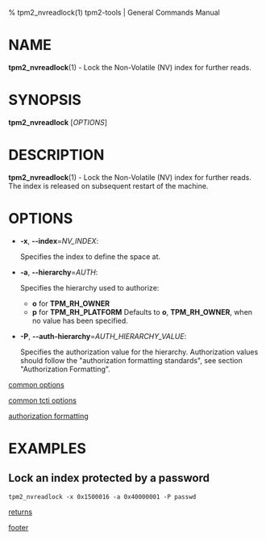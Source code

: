 % tpm2_nvreadlock(1) tpm2-tools | General Commands Manual

# NAME

**tpm2_nvreadlock**(1) - Lock the Non-Volatile (NV) index for further reads.

# SYNOPSIS

**tpm2_nvreadlock** [*OPTIONS*]

# DESCRIPTION

**tpm2_nvreadlock**(1) - Lock the Non-Volatile (NV) index for further reads. The index
is released on subsequent restart of the machine.

# OPTIONS

  * **-x**, **\--index**=_NV\_INDEX_:

    Specifies the index to define the space at.

  * **-a**, **\--hierarchy**=_AUTH_:

    Specifies the hierarchy used to authorize:
    * **o** for **TPM_RH_OWNER**
    * **p** for **TPM_RH_PLATFORM**
    Defaults to **o**, **TPM_RH_OWNER**, when no value has been
    specified.

  * **-P**, **\--auth-hierarchy**=_AUTH\_HIERARCHY\_VALUE_:

    Specifies the authorization value for the hierarchy. Authorization values
    should follow the "authorization formatting standards", see section
    "Authorization Formatting".

[common options](common/options.md)

[common tcti options](common/tcti.md)

[authorization formatting](common/authorizations.md)

# EXAMPLES

## Lock an index protected by a password
```
tpm2_nvreadlock -x 0x1500016 -a 0x40000001 -P passwd
```

[returns](common/returns.md)

[footer](common/footer.md)
